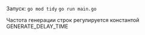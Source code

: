 Запуск:
`go mod tidy`
`go run main.go`

Частота генерации строк регулируется константой GENERATE_DELAY_TIME